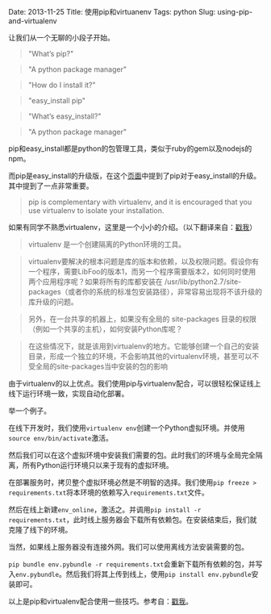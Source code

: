 Date: 2013-11-25
Title: 使用pip和virtuanenv
Tags: python
Slug: using-pip-and-virtualenv

让我们从一个无聊的小段子开始。

> "What’s pip?"

> "A python package manager"

> "How do I install it?"

> "easy_install pip"

> "What’s easy_install?"

> "A python package manager"

pip和easy_install都是python的包管理工具，类似于ruby的gem以及nodejs的npm。

而pip是easy_install的升级版，在这个[页面][1]中提到了pip对于easy_install的升级。其中提到了一点非常重要。

> pip is complementary with virtualenv, and it is encouraged that you use virtualenv to isolate your installation.

如果有同学不熟悉virtualenv，这里是一个小小的介绍。（以下翻译来自：[戳我][2]）

> virtualenv 是一个创建隔离的Python环境的工具。

> virtualenv要解决的根本问题是库的版本和依赖，以及权限问题。假设你有一个程序，需要LibFoo的版本1，而另一个程序需要版本2，如何同时使用两个应用程序呢？如果将所有的库都安装在 /usr/lib/python2.7/site-packages（或者你的系统的标准包安装路径），非常容易出现将不该升级的库升级的问题。

> 另外，在一台共享的机器上，如果没有全局的 site-packages 目录的权限（例如一个共享的主机），如何安装Python库呢？

> 在这些情况下，就是该用到virtualenv的地方。它能够创建一个自己的安装目录，形成一个独立的环境，不会影响其他的virtualenv环境，甚至可以不受全局的site-packages当中安装的包的影响


由于virtualenv的以上优点。我们使用pip与virtualenv配合，可以很轻松保证线上线下运行环境一致，实现自动化部署。

举一个例子。

在线下开发时，我们使用``virtualenv env``创建一个Python虚拟环境。并使用``source env/bin/activate``激活。

然后我们可以在这个虚拟环境中安装我们需要的包。此时我们的环境与全局完全隔离，所有Python运行环境只以来于现有的虚拟环境。

在部署服务时，拷贝整个虚拟环境必然是不明智的选择。我们使用``pip freeze > requirements.txt``将本环境的依赖写入``requirements.txt``文件。

然后在线上新建``env_online``，激活之。并调用``pip install -r requirements.txt``，此时线上服务器会下载所有依赖包。在安装结束后，我们就克隆了线下的环境。

当然，如果线上服务器没有连接外网。我们可以使用离线方法安装需要的包。

``pip bundle env.pybundle -r requirements.txt``会重新下载所有依赖的包，并写入``env.pybundle``。然后我们将其上传到线上，使用``pip install env.pybundle``安装即可。


以上是pip和virtualenv配合使用一些技巧。参考自：[戳我][3]。

[1]: http://www.pip-installer.org/en/1.0.2/#pip-compared-to-easy-install
[2]: http://blogs.360.cn/blog/how-360-uses-python-1-virtualenv/
[3]: http://blog.csdn.net/tulip527/article/details/8478093
